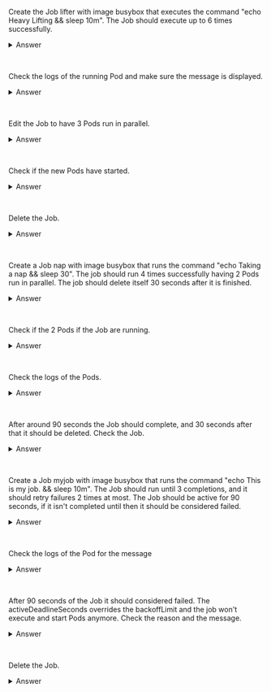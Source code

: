 Create the Job lifter with image busybox that executes the command "echo Heavy Lifting && sleep 10m".
The Job should execute up to 6 times successfully.
<details>
  <summary>Answer</summary>

```
kubectl create job lifter --image=busybox --dry-run=client -o yaml > lifter.yml -- /bin/sh -c "echo Heavy Lifting && sleep 10m"
vim lifter.yml
apiVersion: batch/v1
kind: Job
metadata:
  creationTimestamp: null
  name: lifter
spec:
  completions: 6 # add this line
  template:
    metadata:
      creationTimestamp: null
    spec:
      containers:
      - command:
        - /bin/sh
        - -c
        - echo Heavy Lifting && sleep 10m
        image: busybox
        name: lifter
        resources: {}
      restartPolicy: Never
status: {}
kubectl create -f lifter.yml
```
</details>
<p>&nbsp;</p>

Check the logs of the running Pod and make sure the message is displayed.
<details>
  <summary>Answer</summary>

```
kubectl logs lifter-5slfw
```
</details>
<p>&nbsp;</p>

Edit the Job to have 3 Pods run in parallel.
<details>
  <summary>Answer</summary>

```
kubectl edit job lifter
# .....
spec:
  backoffLimit: 6
  completionMode: NonIndexed
  completions: 6
  parallelism: 3 # edit this line
  selector:
# .....
```
</details>
<p>&nbsp;</p>

Check if the new Pods have started.
<details>
  <summary>Answer</summary>

```
kubectl get pods
```
</details>
<p>&nbsp;</p>

Delete the Job.
<details>
  <summary>Answer</summary>

```
kubectl delete job lifter
```
</details>
<p>&nbsp;</p>

Create a Job nap with image busybox that runs the command "echo Taking a nap && sleep 30".
The job should run 4 times successfully having 2 Pods run in parallel. The job should delete itself 30 seconds after it is finished.
<details>
  <summary>Answer</summary>

```
kubectl create job nap --image busybox --dry-run=client -o yaml > nap.yml -- /bin/sh -c "echo Taking a nap && sleep 30"
vim nap.yml
apiVersion: batch/v1
kind: Job
metadata:
  creationTimestamp: null
  name: nap
spec:
  completions: 4 # add this line
  parallelism: 2 # add this line
  ttlSecondsAfterFinished: 30 # add this line
  template:
    metadata:
      creationTimestamp: null
    spec:
      containers:
      - command:
        - /bin/sh
        - -c
        - echo Taking a nap && sleep 30
        image: busybox
        name: nap
        resources: {}
      restartPolicy: Never
status: {}
kubectl apply -f nap.yml
```
</details>
<p>&nbsp;</p>

Check if the 2 Pods if the Job are running.
<details>
  <summary>Answer</summary>

```
kubectl get po
```
</details>
<p>&nbsp;</p>

Check the logs of the Pods.
<details>
  <summary>Answer</summary>

```
kubectl log nap-cbw9f
```
</details>
<p>&nbsp;</p>

After around 90 seconds the Job should complete, and 30 seconds after that it should be deleted. Check the Job.
<details>
  <summary>Answer</summary>

```
kubectl get job nap
```
</details>
<p>&nbsp;</p>

Create a Job myjob with image busybox that runs the command "echo This is my job. && sleep 10m".
The Job should run until 3 completions, and it should retry failures 2 times at most.
The Job should be active for 90 seconds, if it isn't completed until then it should be considered failed.
<details>
  <summary>Answer</summary>

```
kubectl create job myjob --image busybox --dry-run=client -o yaml > myjob.yml -- /bin/sh -c "echo This is my job. && sleep 10m"
vim myjob.yml
apiVersion: batch/v1
kind: Job
metadata:
  creationTimestamp: null
  name: myjob
spec:
  completions: 3 # add this line
  backoffLimit: 2 # add this line
  activeDeadlineSeconds: 90 # add this line
  template:
    metadata:
      creationTimestamp: null
    spec:
      containers:
      - command:
        - /bin/sh
        - -c
        - echo This is my job. && sleep 10m
        image: busybox
        name: myjob
        resources: {}
      restartPolicy: Never
status: {}
kubectl apply -f myjob.yml
```
</details>
<p>&nbsp;</p>

Check the logs of the Pod for the message
<details>
  <summary>Answer</summary>

```
kubectl logs myjob-cnsp6
```
</details>
<p>&nbsp;</p>

After 90 seconds of the Job it should considered failed. The activeDeadlineSeconds overrides the backoffLimit and the job won't execute and start Pods anymore.
Check the reason and the message.
<details>
  <summary>Answer</summary>

```
kubectl describe job myjob
#   Warning  DeadlineExceeded  2m47s  job-controller          Job was active longer than specified deadline
```
</details>
<p>&nbsp;</p>

Delete the Job.
<details>
  <summary>Answer</summary>

```
kubectl delete -f myjob.yml
```
</details>
<p>&nbsp;</p>